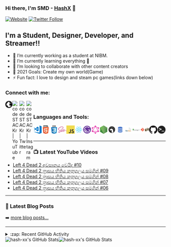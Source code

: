 ### Hi there, I'm SMD -  [HashX][website] 👋

[![Website](https://img.shields.io/website?label=hashx.me&style=for-the-badge&url=https%3A%2F%2Fcodestackr.com)](https://hashx.me)
[![Twitter Follow](https://img.shields.io/twitter/follow/s_thiranjaya?color=1DA1F2&logo=twitter&style=for-the-badge)](https://twitter.com/intent/follow?original_referer=https%3A%2F%2Fgithub.com%2Fs_thiranjaya&screen_name=s_thiranjaya)

## I'm a Student, Designer, Developer, and Streamer!!

- 🔭 I’m currently working as a student at NIBM.
- 🌱 I’m currently learning everything 🤣
- 👯 I’m looking to collaborate with other content creators
- 🥅 2021 Goals: Create my own world(Game)
- ⚡ Fun fact: I love to design and steam pc games(links down below)

### Connect with me:

[<img align="left" alt="codeSTACKr.com" width="22px" src="https://raw.githubusercontent.com/iconic/open-iconic/master/svg/globe.svg" />][website]
[<img align="left" alt="codeSTACKr | YouTube" width="22px" src="https://cdn.jsdelivr.net/npm/simple-icons@v3/icons/youtube.svg" />][youtube]
[<img align="left" alt="codeSTACKr | Twitter" width="22px" src="https://cdn.jsdelivr.net/npm/simple-icons@v3/icons/twitter.svg" />][twitter]
[<img align="left" alt="codeSTACKr | Instagram" width="22px" src="https://cdn.jsdelivr.net/npm/simple-icons@v3/icons/instagram.svg" />][instagram]

<br />

### Languages and Tools:

<img align="left" alt="Visual Studio Code" width="26px" src="https://raw.githubusercontent.com/github/explore/80688e429a7d4ef2fca1e82350fe8e3517d3494d/topics/visual-studio-code/visual-studio-code.png" />
<img align="left" alt="HTML5" width="26px" src="https://raw.githubusercontent.com/github/explore/80688e429a7d4ef2fca1e82350fe8e3517d3494d/topics/html/html.png" />
<img align="left" alt="CSS3" width="26px" src="https://raw.githubusercontent.com/github/explore/80688e429a7d4ef2fca1e82350fe8e3517d3494d/topics/css/css.png" />
<img align="left" alt="Sass" width="26px" src="https://raw.githubusercontent.com/github/explore/80688e429a7d4ef2fca1e82350fe8e3517d3494d/topics/sass/sass.png" />
<img align="left" alt="JavaScript" width="26px" src="https://raw.githubusercontent.com/github/explore/80688e429a7d4ef2fca1e82350fe8e3517d3494d/topics/javascript/javascript.png" />
<img align="left" alt="React" width="26px" src="https://raw.githubusercontent.com/github/explore/80688e429a7d4ef2fca1e82350fe8e3517d3494d/topics/react/react.png" />
<img align="left" alt="Gatsby" width="26px" src="https://raw.githubusercontent.com/github/explore/e94815998e4e0713912fed477a1f346ec04c3da2/topics/gatsby/gatsby.png" />
<img align="left" alt="GraphQL" width="26px" src="https://raw.githubusercontent.com/github/explore/80688e429a7d4ef2fca1e82350fe8e3517d3494d/topics/graphql/graphql.png" />
<img align="left" alt="Node.js" width="26px" src="https://raw.githubusercontent.com/github/explore/80688e429a7d4ef2fca1e82350fe8e3517d3494d/topics/nodejs/nodejs.png" />
<img align="left" alt="Deno" width="26px" src="https://raw.githubusercontent.com/github/explore/361e2821e2dea67711cde99c9c40ed357061cf27/topics/deno/deno.png" />
<img align="left" alt="SQL" width="26px" src="https://raw.githubusercontent.com/github/explore/80688e429a7d4ef2fca1e82350fe8e3517d3494d/topics/sql/sql.png" />
<img align="left" alt="MySQL" width="26px" src="https://raw.githubusercontent.com/github/explore/80688e429a7d4ef2fca1e82350fe8e3517d3494d/topics/mysql/mysql.png" />
<img align="left" alt="MongoDB" width="26px" src="https://raw.githubusercontent.com/github/explore/80688e429a7d4ef2fca1e82350fe8e3517d3494d/topics/mongodb/mongodb.png" />
<img align="left" alt="Git" width="26px" src="https://raw.githubusercontent.com/github/explore/80688e429a7d4ef2fca1e82350fe8e3517d3494d/topics/git/git.png" />
<img align="left" alt="GitHub" width="26px" src="https://raw.githubusercontent.com/github/explore/78df643247d429f6cc873026c0622819ad797942/topics/github/github.png" />
<img align="left" alt="Terminal" width="26px" src="https://raw.githubusercontent.com/github/explore/80688e429a7d4ef2fca1e82350fe8e3517d3494d/topics/terminal/terminal.png" />
<br />
<br />

---

### 📺 Latest YouTube Videos

<!-- YOUTUBE:START -->
- [Left 4 Dead 2 අවසානය වෙයිද #10](https://www.youtube.com/watch?v=Vs-ptvQ68JM)
- [Left 4 Dead 2 ත්‍රාසය භීතිය කුතුහලය සමගින් #09](https://www.youtube.com/watch?v=CidYI43bH7g)
- [Left 4 Dead 2  ත්‍රාසය භීතිය කුතුහලය සමගින්  #08](https://www.youtube.com/watch?v=nS8FEFz91c8)
- [Left 4 Dead 2 ත්‍රාසය භීතිය කුතුහලය සමගින් #07](https://www.youtube.com/watch?v=TmfS3u23v9M)
- [Left 4 Dead 2 ත්‍රාසය භීතිය කුතුහලය සමගින් #06](https://www.youtube.com/watch?v=ia-elzdJ7yo)
<!-- YOUTUBE:END -->


---

### 📕 Latest Blog Posts

<!-- BLOG-POST-LIST:START -->

<!-- BLOG-POST-LIST:END -->

➡️ [more blog posts...](https://elamalk.blogspot.com)

---

<details>
  <summary>:zap: Recent GitHub Activity</summary>
  
<!--START_SECTION:activity-->
<!--END_SECTION:activity-->

</details>

  <img align="left" alt="hash-xx's GitHub Stats" src="https://github-readme-stats.vercel.app/api?username=hash-xx&show_icons=true&hide_border=true&theme=radical" />

  <img align="left" alt="hash-xx's GitHub Stats" src="https://github-readme-stats.vercel.app/api/top-langs/?username=hash-xx&langs_count=8&hide_border=true&theme=radical" />




[website]: https://hashx.me
[twitter]: https://twitter.com/s_thiranjaya
[youtube]: https://www.youtube.com/channel/UCheZOdn_MZrHQqvtoJh4S9w
[instagram]: https://www.instagram.com/smd_thiranjaya
